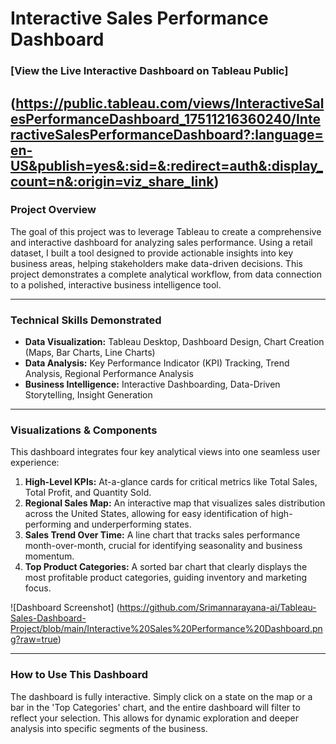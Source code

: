 # Interactive Sales Performance Dashboard

### [View the Live Interactive Dashboard on Tableau Public]
(https://public.tableau.com/views/InteractiveSalesPerformanceDashboard_17511216360240/InteractiveSalesPerformanceDashboard?:language=en-US&publish=yes&:sid=&:redirect=auth&:display_count=n&:origin=viz_share_link)
---

### Project Overview

The goal of this project was to leverage Tableau to create a comprehensive and interactive dashboard for analyzing sales performance. Using a retail dataset, I built a tool designed to provide actionable insights into key business areas, helping stakeholders make data-driven decisions. This project demonstrates a complete analytical workflow, from data connection to a polished, interactive business intelligence tool.

---

### Technical Skills Demonstrated

- **Data Visualization:** Tableau Desktop, Dashboard Design, Chart Creation (Maps, Bar Charts, Line Charts)
- **Data Analysis:** Key Performance Indicator (KPI) Tracking, Trend Analysis, Regional Performance Analysis
- **Business Intelligence:** Interactive Dashboarding, Data-Driven Storytelling, Insight Generation

---

### Visualizations & Components

This dashboard integrates four key analytical views into one seamless user experience:

1.  **High-Level KPIs:** At-a-glance cards for critical metrics like Total Sales, Total Profit, and Quantity Sold.
2.  **Regional Sales Map:** An interactive map that visualizes sales distribution across the United States, allowing for easy identification of high-performing and underperforming states.
3.  **Sales Trend Over Time:** A line chart that tracks sales performance month-over-month, crucial for identifying seasonality and business momentum.
4.  **Top Product Categories:** A sorted bar chart that clearly displays the most profitable product categories, guiding inventory and marketing focus.

![Dashboard Screenshot]
(https://github.com/Srimannarayana-ai/Tableau-Sales-Dashboard-Project/blob/main/Interactive%20Sales%20Performance%20Dashboard.png?raw=true)

---

### How to Use This Dashboard

The dashboard is fully interactive. Simply click on a state on the map or a bar in the 'Top Categories' chart, and the entire dashboard will filter to reflect your selection. This allows for dynamic exploration and deeper analysis into specific segments of the business.
